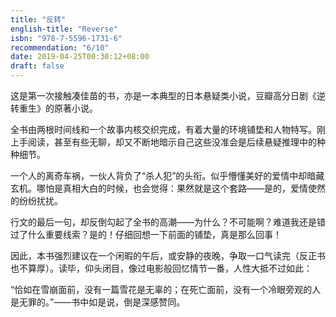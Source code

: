 ```yaml
---
title: "反转"
english-title: "Reverse"
isbn: "978-7-5596-1731-6"
recommendation: "6/10"
date: 2019-04-25T00:30:12+08:00
draft: false
---
```


这是第一次接触凑佳苗的书，亦是一本典型的日本悬疑类小说，豆瓣高分日剧《逆转重生》的原著小说。

全书由两根时间线和一个故事内核交织完成，有着大量的环境铺垫和人物特写。刚上手阅读，甚至有些无聊，却又不断地暗示自己这些没准会是后续悬疑推理中的种种细节。

一个人的离奇车祸，一伙人背负了“杀人犯”的头衔。似乎懵懂美好的爱情中却暗藏玄机。哪怕是真相大白的时候，也会觉得：果然就是这个套路——是的，爱情使然的纷纷扰扰。

行文的最后一句，却反倒勾起了全书的高潮——为什么？不可能啊？难道我还是错过了什么重要线索？是的！仔细回想一下前面的铺垫，真是那么回事！

因此，本书强烈建议在一个闲暇的午后，或安静的夜晚，争取一口气读完（反正书也不算厚）。读毕，仰头闭目，像过电影般回忆情节一番，人性大抵不过如此：

“恰如在雪崩面前，没有一篇雪花是无辜的；在死亡面前，没有一个冷眼旁观的人是无罪的。”——书中如是说，倒是深感赞同。